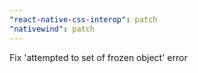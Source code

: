 ```yaml
---
"react-native-css-interop": patch
"nativewind": patch
---
```


Fix 'attempted to set of frozen object' error
